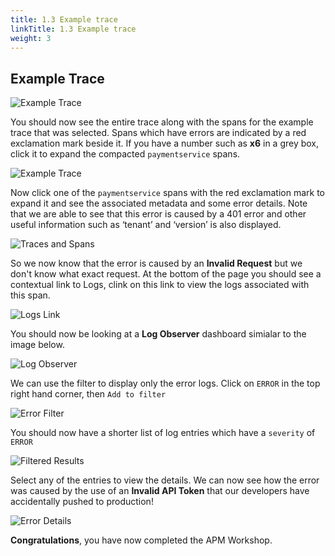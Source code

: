 ```yaml
---
title: 1.3 Example trace
linkTitle: 1.3 Example trace
weight: 3
---
```


## Example Trace

![Example Trace](../../images/example-trace.png)

You should now see the entire trace along with the spans for the example trace that was selected. Spans which have errors are indicated by a red exclamation mark beside it.  If you have a number such as **x6** in a grey box, click it to expand the compacted `paymentservice` spans.

![Example Trace](../../images/trace-span.png)

 Now click one of the `paymentservice` spans with the red exclamation mark to expand it and see the associated metadata and some error details. Note that we are able to see that this error is caused by a 401 error and other useful information such as ‘tenant’ and ‘version’ is also displayed.

![Traces and Spans](../../images/trace-metadata.png)

So we now know that the error is caused by an **Invalid Request** but we don't know what exact request.  At the bottom of the page you should see a contextual link to Logs, clink on this link to view the logs associated with this span.

![Logs Link](../../images/logs_link.png)

You should now be looking at a **Log Observer** dashboard simialar to the image below.

![Log Observer](../../images/log_observer.png)

We can use the filter to display only the error logs.  Click on `ERROR` in the top right hand corner, then `Add to filter`

![Error Filter](../../images/error_filter.png)

You should now have a shorter list of log entries which have a `severity` of `ERROR`

![Filtered Results](../../images/filtered_results.png)

Select any of the entries to view the details.  We can now see how the error was caused by the use of an **Invalid API Token** that our developers have accidentally pushed to production!

![Error Details](../../images/error_details.png)

**Congratulations**, you have now completed the APM Workshop.
